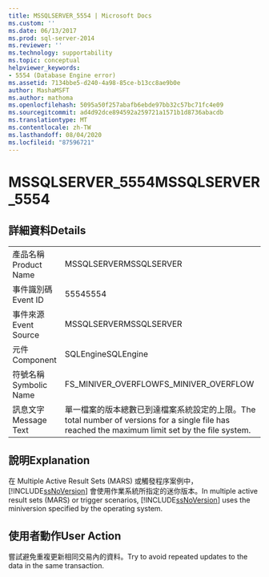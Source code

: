 ```yaml
---
title: MSSQLSERVER_5554 | Microsoft Docs
ms.custom: ''
ms.date: 06/13/2017
ms.prod: sql-server-2014
ms.reviewer: ''
ms.technology: supportability
ms.topic: conceptual
helpviewer_keywords:
- 5554 (Database Engine error)
ms.assetid: 7134bbe5-d240-4a98-85ce-b13cc8ae9b0e
author: MashaMSFT
ms.author: mathoma
ms.openlocfilehash: 5095a50f257abafb6ebde97bb32c57bc71fc4e09
ms.sourcegitcommit: ad4d92dce894592a259721a1571b1d8736abacdb
ms.translationtype: MT
ms.contentlocale: zh-TW
ms.lasthandoff: 08/04/2020
ms.locfileid: "87596721"
---
```

# <a name="mssqlserver_5554"></a><span data-ttu-id="328c7-102">MSSQLSERVER_5554</span><span class="sxs-lookup"><span data-stu-id="328c7-102">MSSQLSERVER_5554</span></span>
    
## <a name="details"></a><span data-ttu-id="328c7-103">詳細資料</span><span class="sxs-lookup"><span data-stu-id="328c7-103">Details</span></span>  
  
|||  
|-|-|  
|<span data-ttu-id="328c7-104">產品名稱</span><span class="sxs-lookup"><span data-stu-id="328c7-104">Product Name</span></span>|<span data-ttu-id="328c7-105">MSSQLSERVER</span><span class="sxs-lookup"><span data-stu-id="328c7-105">MSSQLSERVER</span></span>|  
|<span data-ttu-id="328c7-106">事件識別碼</span><span class="sxs-lookup"><span data-stu-id="328c7-106">Event ID</span></span>|<span data-ttu-id="328c7-107">5554</span><span class="sxs-lookup"><span data-stu-id="328c7-107">5554</span></span>|  
|<span data-ttu-id="328c7-108">事件來源</span><span class="sxs-lookup"><span data-stu-id="328c7-108">Event Source</span></span>|<span data-ttu-id="328c7-109">MSSQLSERVER</span><span class="sxs-lookup"><span data-stu-id="328c7-109">MSSQLSERVER</span></span>|  
|<span data-ttu-id="328c7-110">元件</span><span class="sxs-lookup"><span data-stu-id="328c7-110">Component</span></span>|<span data-ttu-id="328c7-111">SQLEngine</span><span class="sxs-lookup"><span data-stu-id="328c7-111">SQLEngine</span></span>|  
|<span data-ttu-id="328c7-112">符號名稱</span><span class="sxs-lookup"><span data-stu-id="328c7-112">Symbolic Name</span></span>|<span data-ttu-id="328c7-113">FS_MINIVER_OVERFLOW</span><span class="sxs-lookup"><span data-stu-id="328c7-113">FS_MINIVER_OVERFLOW</span></span>|  
|<span data-ttu-id="328c7-114">訊息文字</span><span class="sxs-lookup"><span data-stu-id="328c7-114">Message Text</span></span>|<span data-ttu-id="328c7-115">單一檔案的版本總數已到達檔案系統設定的上限。</span><span class="sxs-lookup"><span data-stu-id="328c7-115">The total number of versions for a single file has reached the maximum limit set by the file system.</span></span>|  
  
## <a name="explanation"></a><span data-ttu-id="328c7-116">說明</span><span class="sxs-lookup"><span data-stu-id="328c7-116">Explanation</span></span>  
 <span data-ttu-id="328c7-117">在 Multiple Active Result Sets (MARS) 或觸發程序案例中，[!INCLUDE[ssNoVersion](../../includes/ssnoversion-md.md)] 會使用作業系統所指定的迷你版本。</span><span class="sxs-lookup"><span data-stu-id="328c7-117">In multiple active result sets (MARS) or trigger scenarios, [!INCLUDE[ssNoVersion](../../includes/ssnoversion-md.md)] uses the miniversion specified by the operating system.</span></span>  
  
## <a name="user-action"></a><span data-ttu-id="328c7-118">使用者動作</span><span class="sxs-lookup"><span data-stu-id="328c7-118">User Action</span></span>  
 <span data-ttu-id="328c7-119">嘗試避免重複更新相同交易內的資料。</span><span class="sxs-lookup"><span data-stu-id="328c7-119">Try to avoid repeated updates to the data in the same transaction.</span></span>  
  
  
